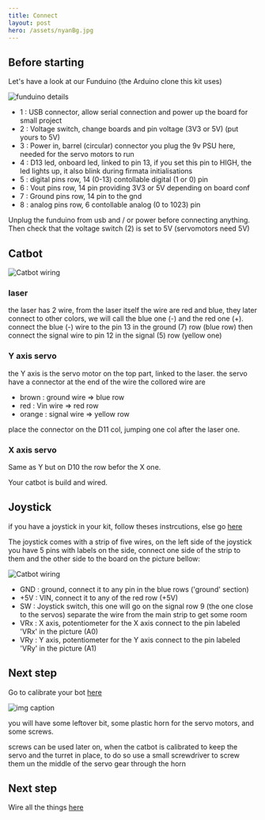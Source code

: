 ```yaml
---
title: Connect
layout: post
hero: /assets/nyanBg.jpg
---
```


## Before starting
Let's have a look at our Funduino (the Arduino clone this kit uses)

![funduino details](/assets/connect/funduino01.png)


- 1 : USB connector, allow serial connection and power up the board for small project
- 2 : Voltage switch, change boards and pin voltage (3V3 or 5V) (put yours to 5V)
- 3 : Power in, barrel (circular) connector you plug the 9v PSU here, needed for the servo motors to run
- 4 : D13 led, onboard led, linked to pin 13, if you set this pin to HIGH, the led lights up, it also blink during firmata initialisations
- 5 : digital pins row, 14 (0-13) contollable digital (1 or 0) pin
- 6 : Vout pins row, 14 pin providing 3V3 or 5V depending on board conf
- 7 : Ground pins row, 14 pin to the gnd
- 8 : analog pins row, 6 contollable analog (0 to 1023) pin

Unplug the funduino from usb and / or power before connecting anything.
Then check that the voltage switch (2) is set to 5V (servomotors need 5V)

## Catbot
![Catbot wiring](/assets/connect/funduino02.png)

### laser
the laser has 2 wire, from the laser itself the wire are red and blue, they later connect to other colors, we will call the blue one (-) and the red one (+).
connect the blue (-) wire to the pin 13 in the ground (7) row (blue row)
then connect the signal wire to pin 12 in the signal (5) row (yellow one)

###  Y axis servo
the Y axis is the servo motor on the top part, linked to the laser.
the servo have a connector at the end of the wire the collored wire are

- brown : ground wire => blue row
- red : Vin wire => red row
- orange : signal wire => yellow row

place the connector on the D11 col, jumping one col after the laser one.

### X axis servo
Same as Y but on D10 the row befor the X one.

Your catbot is build and wired.

## Joystick
if you have a joystick in your kit, follow theses instrcutions, else go [here][1]

The joystick comes with a strip of five wires, on the left side of the joystick you have 5 pins with labels on the side, connect one side of the strip to them and the other side to the board on the picture bellow:

![Catbot wiring](/assets/connect/funduino03.png)


- GND : ground, connect it to any pin in the blue rows ('ground' section)
- +5V : VIN, connect it to any of the red row (+5V)
- SW : Joystick switch, this one will go on the signal row 9 (the one close to the servos) separate the wire from the main strip to get some room
- VRx : X axis, potentiometer for the X axis connect to the pin labeled 'VRx' in the picture (A0)
- VRy : Y axis, potentiometer for the Y axis connect to the pin labeled 'VRy' in the picture (A1)

## Next step
Go to calibrate your bot [here][1]

[1]:/test


![img caption](/assets/connect//assets/build/yld/31.png)

you will have some leftover bit, some plastic horn for the servo motors, and some screws.

screws can be used later on, when the catbot is calibrated to keep the servo and the turret in place, to do so use a small screwdriver to screw them un the middle of the servo gear through the horn

## Next step
Wire all the things [here][1]

[1]:/connect
